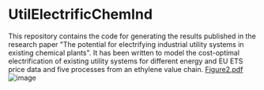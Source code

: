 # UtilElectrificChemInd
This repository contains the code for generating the results published in the research paper "The potential for electrifying industrial utility systems in existing chemical plants". It has been written to model the cost-optimal electrification of existing utility systems for different energy and EU ETS price data and five processes from an ethylene value chain.
[Figure2.pdf](https://github.com/user-attachments/files/18603300/Figure2.pdf)
![image](https://github.com/user-attachments/assets/80a2de5a-60f3-4368-9f18-d4f543b46557)
